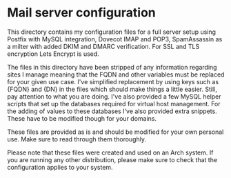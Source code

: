 
# Mail server configuration #

This directory contains my configuration files for a full server setup using
Postfix with MySQL integration, Dovecot IMAP and POP3, SpamAssassin as a milter
with added DKIM and DMARC verification. For SSL and TLS encryption Lets Encrypt
is used.

The files in this directory have been stripped of any information regarding
sites I manage meaning that the FQDN and other variables must be replaced for
your given use case. I've simplified replacement by using keys such as {FQDN}
and {DN} in the files which should make things a little easier. Still, pay
attention to what you are doing. I've also provided a few MySQL helper scripts
that set up the databases required for virtual host management. For the adding
of values to these databases I've also provided extra snippets. These have to
be modified though for your domains.

These files are provided as is and should be modified for your own personal
use. Make sure to read through them thoroughly.

Please note that these files were created and used on an Arch system. If you
are running any other distribution, please make sure to check that the
configuration applies to your system.
